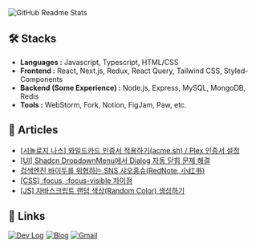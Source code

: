 <picture>
  <source
    srcset="https://github-readme-stats.vercel.app/api?username=romantech&hide=contribs&show_icons=true&theme=dark"
    media="(prefers-color-scheme: dark)"
  />
  <source
    srcset="https://github-readme-stats.vercel.app/api?username=romantech&hide=contribs&show_icons=true&theme=graywhite"
    media="(prefers-color-scheme: light), (prefers-color-scheme: no-preference)"
  />
  <img src="https://github-readme-stats.vercel.app/api?username=romantech&hide=contribs&show_icons=true&theme=graywhite" alt="GitHub Readme Stats" />
</picture>

## 🛠 Stacks

- **Languages :** Javascript, Typescript, HTML/CSS
- **Frontend :** React, Next.js, Redux, React Query, Tailwind CSS, Styled-Components
- **Backend (Some Experience) :** Node.js, Express, MySQL, MongoDB, Redis
- **Tools :** WebStorm, Fork, Notion, FigJam, Paw, etc.

## 📝 Articles
- [[시놀로지 나스] 와일드카드 인증서 적용하기(acme.sh) / Plex 인증서 설정](https://romantech.net/1319)
- [[UI] Shadcn DropdownMenu에서 Dialog 자동 닫힘 문제 해결](https://romantech.net/1318)
- [검색엔진 바이두를 위협하는 SNS 샤오홍슈(RedNote, 小红书)](https://romantech.net/1317)
- [[CSS] :focus, :focus-visible 차이점](https://romantech.net/1315)
- [[JS] 자바스크립트 랜덤 색상(Random Color) 생성하기](https://romantech.net/1314)

## 🔗 Links

[![Dev Log](https://img.shields.io/badge/Dev%20Log-lightgray?style=for-the-badge&logo=notion&logoColor=white)](https://bit.ly/3FaJKEF)
[![Blog](https://img.shields.io/badge/Blog-yellow?style=for-the-badge&logo=rss&logoColor=white)](https://romantech.net)
[![Gmail](https://img.shields.io/badge/Mail-D14836?style=for-the-badge&logo=gmail&logoColor=white)](mailto:johan@romantech.net)
